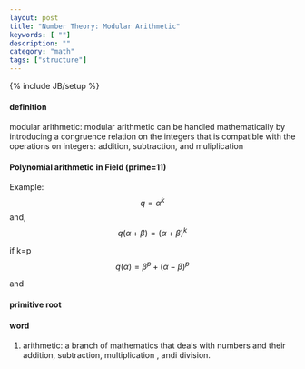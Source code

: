 ```yaml
---
layout: post
title: "Number Theory: Modular Arithmetic"
keywords: [ ""]
description: ""
category: "math"
tags: ["structure"]
---
```

{% include JB/setup %}


#### definition
modular arithmetic: modular arithmetic can be handled mathematically by introducing a congruence relation
on the integers that is compatible with the operations on integers: addition, subtraction, and muliplication


#### Polynomial arithmetic in Field (prime=11)
Example:
$$
q=\alpha^{k}
$$
and, <br />
$$
q(\alpha + \beta) = (\alpha + \beta)^{k}
$$

if k=p <br />
$$
q(\alpha) = \beta^{p}+(\alpha - \beta)^p
$$

and 

#### primitive root


#### word
1. arithmetic: a branch of mathematics that deals with numbers and their addition, subtraction, multiplication
, andi division.
